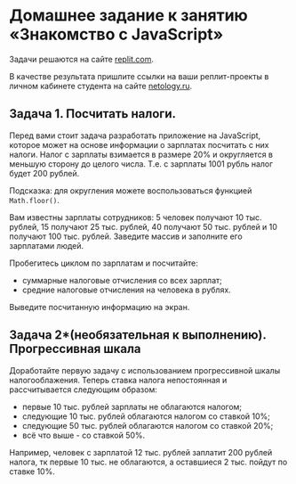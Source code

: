 # Домашнее задание к занятию «Знакомство с JavaScript»

Задачи решаются на сайте [replit.com](https://replit.com). 

В качестве результата пришлите ссылки на ваши реплит-проекты в личном кабинете студента на сайте [netology.ru](https://netology.ru).

## Задача 1. Посчитать налоги.

Перед вами стоит задача разработать приложение на JavaScript, которое может на основе информации о зарплатах посчитать с них налоги. Налог с зарплаты взимается в размере 20% и округляется в меньшую сторону до целого числа. Т.е. с зарплаты 1001 рубль налог будет 200 рублей. 

Подсказка: для округления можете воспользоваться функцией `Math.floor()`.

Вам известны зарплаты сотрудников: 5 человек получают 10 тыс. рублей, 15 получают 25 тыс. рублей, 40 получают 50 тыс. рублей и 10 получают 100 тыс. рублей. Заведите массив и заполните его зарплатами людей.

Пробегитесь циклом по зарплатам и посчитайте:
* суммарные налоговые отчисления со всех зарплат;
* средние налоговые отчисления на человека в рублях.

Выведите посчитанную информацию на экран.

## Задача 2*(необязательная к выполнению). Прогрессивная шкала

Доработайте первую задачу с использованием прогрессивной шкалы налогооблажения. Теперь ставка налога непостоянная и рассчитывается следующим образом:
* первые 10 тыс. рублей зарплаты не облагаются налогом;
* следующие 10 тыс. рублей облагаются налогом со ставкой 10%;
* следующие 50 тыс. рублей облагаются налогом со ставкой 20%;
* всё что выше - со ставкой 50%.

Например, человек с зарплатой 12 тыс. рублей заплатит 200 рублей налога, тк первые 10 тыс. не облагаются, а оставшиеся 2 тыс. пойдут по ставке 10%.

